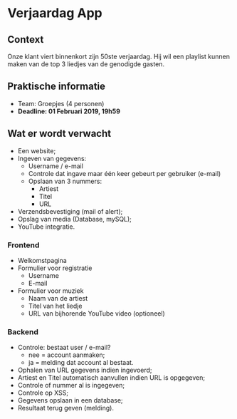 # Verjaardag App

## Context

Onze klant viert binnenkort zijn 50ste verjaardag. Hij wil een playlist kunnen maken van de top 3 liedjes van de genodigde gasten.

## Praktische informatie

* Team: Groepjes (4 personen)
* **Deadline: 01 Februari 2019, 19h59**


## Wat er wordt verwacht

* Een website;
* Ingeven van gegevens:
    * Username / e-mail
    * Controle dat ingave maar één keer gebeurt per gebruiker (e-mail)
    * Opslaan van 3 nummers:
        * Artiest
        * Titel
        * URL
* Verzendsbevestiging (mail of alert);
* Opslag van media (Database, mySQL);
* YouTube integratie.

### Frontend

* Welkomstpagina
* Formulier voor registratie
    * Username
    * E-mail
* Formulier voor muziek
    * Naam van de artiest
    * Titel van het liedje
    * URL van bijhorende YouTube video (optioneel)

### Backend
* Controle: bestaat user / e-mail?
    * nee = account aanmaken;
    * ja = melding dat account al bestaat.
* Ophalen van URL gegevens indien ingevoerd;
* Artiest en Titel automatisch aanvullen indien URL is opgegeven;
* Controle of nummer al is ingegeven;
* Controle op XSS;
* Gegevens opslaan in een database;
* Resultaat terug geven (melding).

